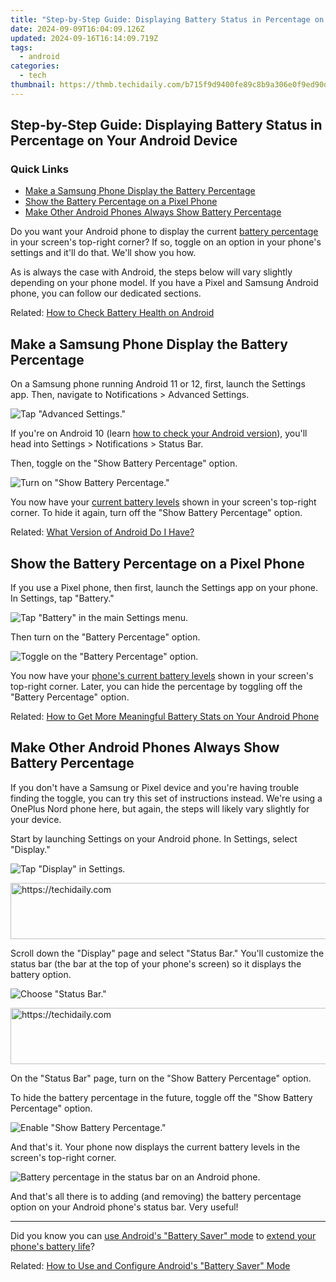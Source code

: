 ```yaml
---
title: "Step-by-Step Guide: Displaying Battery Status in Percentage on Your Android Device"
date: 2024-09-09T16:04:09.126Z
updated: 2024-09-16T16:14:09.719Z
tags:
  - android
categories:
  - tech
thumbnail: https://thmb.techidaily.com/b715f9d9400fe89c8b9a306e0f9ed90d4ce3c93f7f901de6da9a82347225a712.jpg
---
```


## Step-by-Step Guide: Displaying Battery Status in Percentage on Your Android Device

### Quick Links

* [Make a Samsung Phone Display the Battery Percentage](https://fake-location.techidaily.com/wondering-the-best-alternative-to-hola-on-motorola-edge-2023-here-is-the-answer-drfone-by-drfone-virtual-android/)
* [Show the Battery Percentage on a Pixel Phone](https://buynow-help.techidaily.com/exploring-the-joys-and-challenges-in-pokemon-shining-pearl-gameplay/)
* [Make Other Android Phones Always Show Battery Percentage](https://twitter-videos.techidaily.com/updated-tailoring-retrospective-analysis-with-twitter-archives/)

 Do you want your Android phone to display the current [battery percentage](https://hardware-updates.techidaily.com/installing-intels-management-engine-drivers-on-windows-11817-complete-tutorial/) in your screen's top-right corner? If so, toggle on an option in your phone's settings and it'll do that. We'll show you how.

 As is always the case with Android, the steps below will vary slightly depending on your phone model. If you have a Pixel and Samsung Android phone, you can follow our dedicated sections.

Related: [How to Check Battery Health on Android](https://hardware-updates.techidaily.com/installing-intels-management-engine-drivers-on-windows-11817-complete-tutorial/) 

##  Make a Samsung Phone Display the Battery Percentage

 On a Samsung phone running Android 11 or 12, first, launch the Settings app. Then, navigate to Notifications > Advanced Settings.

![Tap &quot;Advanced Settings.&quot;](https://static1.howtogeekimages.com/wordpress/wp-content/uploads/2022/08/5-samsung-android-advanced-settings.png) 

 If you're on Android 10 (learn [how to check your Android version](https://sound-issues.techidaily.com/troubleshooting-sound-issues-in-windows-solutions-for-audio-pop-ups/)), you'll head into Settings > Notifications > Status Bar.

 Then, toggle on the "Show Battery Percentage" option.

![Turn on "Show Battery Percentage."](https://static1.howtogeekimages.com/wordpress/wp-content/uploads/2022/08/6-samsung-android-show-battery-percentage.png) 

 You now have your [current battery levels](https://extra-tips.techidaily.com/new-comparative-analysis-64-vs-128gb-video-holding-power/) shown in your screen's top-right corner. To hide it again, turn off the "Show Battery Percentage" option.

Related: [What Version of Android Do I Have?](https://sound-issues.techidaily.com/troubleshooting-sound-issues-in-windows-solutions-for-audio-pop-ups/) 

##  Show the Battery Percentage on a Pixel Phone

 If you use a Pixel phone, then first, launch the Settings app on your phone. In Settings, tap "Battery."

![Tap "Battery" in the main Settings menu.](https://static1.howtogeekimages.com/wordpress/wp-content/uploads/2022/08/Screenshot_20220825-100513_1.png) 

 Then turn on the "Battery Percentage" option.

![Toggle on the "Battery Percentage" option.](https://static1.howtogeekimages.com/wordpress/wp-content/uploads/2022/08/Screenshot_20220825-100612.png) 

 You now have your [phone's current battery levels](https://twitter-videos.techidaily.com/funny-frenzy-top-10-tweets/) shown in your screen's top-right corner. Later, you can hide the percentage by toggling off the "Battery Percentage" option.

Related: [How to Get More Meaningful Battery Stats on Your Android Phone](https://twitter-videos.techidaily.com/funny-frenzy-top-10-tweets/) 

##  Make Other Android Phones Always Show Battery Percentage

 If you don't have a Samsung or Pixel device and you're having trouble finding the toggle, you can try this set of instructions instead. We're using a OnePlus Nord phone here, but again, the steps will likely vary slightly for your device.

 Start by launching Settings on your Android phone. In Settings, select "Display."

![Tap "Display" in Settings.](https://static1.howtogeekimages.com/wordpress/wp-content/uploads/2022/08/1-android-display-settings.png) 

<!-- affiliate ads begin -->
<a href="https://ephamedtechinc.pxf.io/c/5597632/2137211/26400" target="_top" id="2137211">
  <img src="//a.impactradius-go.com/display-ad/26400-2137211" border="0" alt="https://techidaily.com" width="728" height="90"/>
</a>
<img height="0" width="0" src="https://ephamedtechinc.pxf.io/i/5597632/2137211/26400" style="position:absolute;visibility:hidden;" border="0" />
<!-- affiliate ads end -->

 Scroll down the "Display" page and select "Status Bar." You'll customize the status bar (the bar at the top of your phone's screen) so it displays the battery option.

![Choose "Status Bar."](https://static1.howtogeekimages.com/wordpress/wp-content/uploads/2022/08/2-android-customize-status-bar.png) 

<!-- affiliate ads begin -->
<a href="https://ephamedtechinc.pxf.io/c/5597632/2123512/26400" target="_top" id="2123512">
  <img src="//a.impactradius-go.com/display-ad/26400-2123512" border="0" alt="https://techidaily.com" width="728" height="90"/>
</a>
<img height="0" width="0" src="https://ephamedtechinc.pxf.io/i/5597632/2123512/26400" style="position:absolute;visibility:hidden;" border="0" />
<!-- affiliate ads end -->

 On the "Status Bar" page, turn on the "Show Battery Percentage" option.

 To hide the battery percentage in the future, toggle off the "Show Battery Percentage" option.

![Enable "Show Battery Percentage."](https://static1.howtogeekimages.com/wordpress/wp-content/uploads/2022/08/3-android-show-battery-percentage.png) 

 And that's it. Your phone now displays the current battery levels in the screen's top-right corner.

![Battery percentage in the status bar on an Android phone.](https://static1.howtogeekimages.com/wordpress/wp-content/uploads/2022/08/4-android-battery-percentage.png) 

 And that's all there is to adding (and removing) the battery percentage option on your Android phone's status bar. Very useful!

---

 Did you know you can [use Android's "Battery Saver" mode](https://vp-tips.techidaily.com/updated-2024-approved-make-your-images-pop-with-backdrop-removal-techniques-in-canva/) to [extend your phone's battery life](https://on-screen-recording.techidaily.com/updated-in-2024-remote-recording-mastery-a-comprehensive-approach/)?

Related: [How to Use and Configure Android's "Battery Saver" Mode](https://vp-tips.techidaily.com/updated-2024-approved-make-your-images-pop-with-backdrop-removal-techniques-in-canva/)

<ins class="adsbygoogle"
     style="display:block"
     data-ad-format="autorelaxed"
     data-ad-client="ca-pub-7571918770474297"
     data-ad-slot="1223367746"></ins>

<ins class="adsbygoogle"
     style="display:block"
     data-ad-client="ca-pub-7571918770474297"
     data-ad-slot="8358498916"
     data-ad-format="auto"
     data-full-width-responsive="true"></ins>



